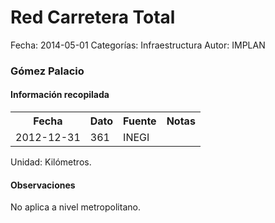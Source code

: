 Red Carretera Total
=====

Fecha: 2014-05-01
Categorías: Infraestructura
Autor: IMPLAN

### Gómez Palacio

#### Información recopilada

<table class="table table-hover table-bordered">
  <tr><th>Fecha</th><th>Dato</th><th>Fuente</th><th>Notas</th></tr>
  <tr><td>2012-12-31</td><td>361</td><td>INEGI</td><td></td></tr>
</table>

Unidad: Kilómetros.

#### Observaciones

No aplica a nivel metropolitano.
